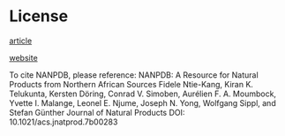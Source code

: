 # License

[article](10.1021/acs.jnatprod.7b00283)

[website](http://african-compounds.org/nanpdb/)

To cite NANPDB, please reference: 
NANPDB: A Resource for Natural Products from Northern African Sources
Fidele Ntie-Kang, Kiran K. Telukunta, Kersten Döring, Conrad V. Simoben, Aurélien F. A. Moumbock, Yvette I. Malange, Leonel E. Njume, Joseph N. Yong, Wolfgang Sippl, and Stefan Günther
Journal of Natural Products
DOI: 10.1021/acs.jnatprod.7b00283